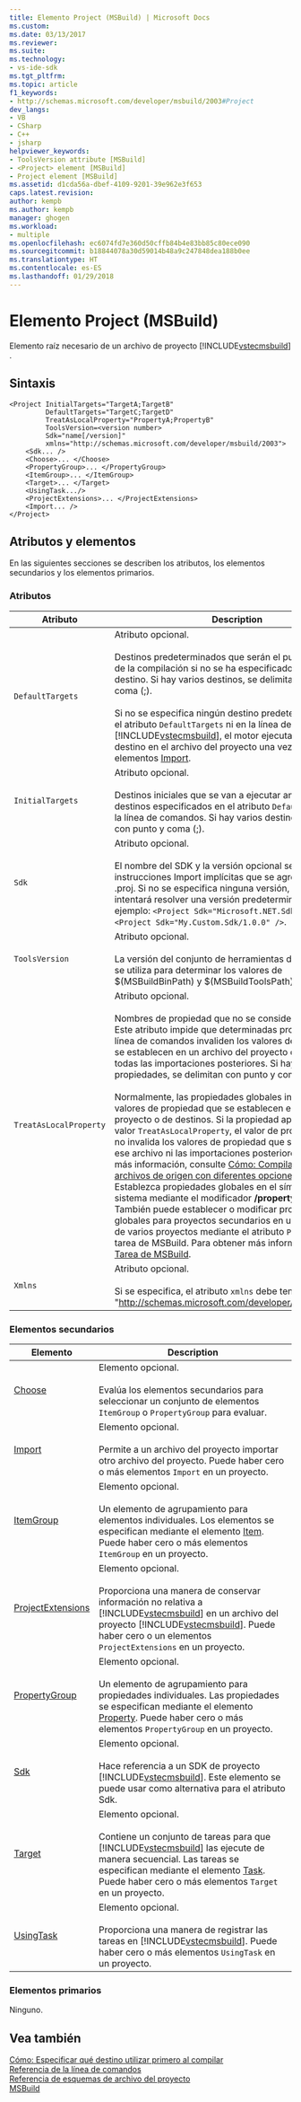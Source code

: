 ```yaml
---
title: Elemento Project (MSBuild) | Microsoft Docs
ms.custom: 
ms.date: 03/13/2017
ms.reviewer: 
ms.suite: 
ms.technology:
- vs-ide-sdk
ms.tgt_pltfrm: 
ms.topic: article
f1_keywords:
- http://schemas.microsoft.com/developer/msbuild/2003#Project
dev_langs:
- VB
- CSharp
- C++
- jsharp
helpviewer_keywords:
- ToolsVersion attribute [MSBuild]
- <Project> element [MSBuild]
- Project element [MSBuild]
ms.assetid: d1cda56a-dbef-4109-9201-39e962e3f653
caps.latest.revision: 
author: kempb
ms.author: kempb
manager: ghogen
ms.workload:
- multiple
ms.openlocfilehash: ec6074fd7e360d50cffb84b4e83bb85c80ece090
ms.sourcegitcommit: b18844078a30d59014b48a9c247848dea188b0ee
ms.translationtype: HT
ms.contentlocale: es-ES
ms.lasthandoff: 01/29/2018
---
```

# <a name="project-element-msbuild"></a>Elemento Project (MSBuild)
Elemento raíz necesario de un archivo de proyecto [!INCLUDE[vstecmsbuild](../extensibility/internals/includes/vstecmsbuild_md.md)] .  

## <a name="syntax"></a>Sintaxis  

```  
<Project InitialTargets="TargetA;TargetB"  
         DefaultTargets="TargetC;TargetD"  
         TreatAsLocalProperty="PropertyA;PropertyB"  
         ToolsVersion=<version number>
         Sdk="name[/version]"
         xmlns="http://schemas.microsoft.com/developer/msbuild/2003">  
    <Sdk... />
    <Choose>... </Choose>  
    <PropertyGroup>... </PropertyGroup>  
    <ItemGroup>... </ItemGroup>  
    <Target>... </Target>  
    <UsingTask.../>  
    <ProjectExtensions>... </ProjectExtensions>  
    <Import... />  
</Project>  
```  

## <a name="attributes-and-elements"></a>Atributos y elementos  
 En las siguientes secciones se describen los atributos, los elementos secundarios y los elementos primarios.  

### <a name="attributes"></a>Atributos  

|Atributo|Description|  
|---------------|-----------------|  
|`DefaultTargets`|Atributo opcional.<br /><br /> Destinos predeterminados que serán el punto de entrada de la compilación si no se ha especificado ningún destino. Si hay varios destinos, se delimitan con punto y coma (;).<br /><br /> Si no se especifica ningún destino predeterminado ni en el atributo `DefaultTargets` ni en la línea de comandos de [!INCLUDE[vstecmsbuild](../extensibility/internals/includes/vstecmsbuild_md.md)], el motor ejecuta el primer destino en el archivo del proyecto una vez evaluados los elementos [Import](../msbuild/import-element-msbuild.md).|  
|`InitialTargets`|Atributo opcional.<br /><br /> Destinos iniciales que se van a ejecutar antes que los destinos especificados en el atributo `DefaultTargets` o en la línea de comandos. Si hay varios destinos, se delimitan con punto y coma (;).|  
|`Sdk`|Atributo opcional. <br /><br /> El nombre del SDK y la versión opcional se usa para crear instrucciones Import implícitas que se agregan al archivo .proj. Si no se especifica ninguna versión, MSBuild intentará resolver una versión predeterminada.  Por ejemplo: `<Project Sdk="Microsoft.NET.Sdk" />` o `<Project Sdk="My.Custom.Sdk/1.0.0" />`.|  
|`ToolsVersion`|Atributo opcional.<br /><br /> La versión del conjunto de herramientas de MSBuild que se utiliza para determinar los valores de $(MSBuildBinPath) y $(MSBuildToolsPath).|  
|`TreatAsLocalProperty`|Atributo opcional.<br /><br /> Nombres de propiedad que no se consideran globales. Este atributo impide que determinadas propiedades de la línea de comandos invaliden los valores de propiedad que se establecen en un archivo del proyecto o de destinos y todas las importaciones posteriores. Si hay varias propiedades, se delimitan con punto y coma (;).<br /><br /> Normalmente, las propiedades globales invalidan los valores de propiedad que se establecen en el archivo del proyecto o de destinos. Si la propiedad aparece en el valor `TreatAsLocalProperty`, el valor de propiedad global no invalida los valores de propiedad que se establecen en ese archivo ni las importaciones posteriores. Para obtener más información, consulte [Cómo: Compilar los mismos archivos de origen con diferentes opciones](../msbuild/how-to-build-the-same-source-files-with-different-options.md). **Nota:** Establezca propiedades globales en el símbolo del sistema mediante el modificador **/property** (o **/p**). También puede establecer o modificar propiedades globales para proyectos secundarios en una compilación de varios proyectos mediante el atributo `Properties` de la tarea de MSBuild. Para obtener más información, consulte [Tarea de MSBuild](../msbuild/msbuild-task.md).|  
|`Xmlns`|Atributo opcional.<br /><br /> Si se especifica, el atributo `xmlns` debe tener el valor de "http://schemas.microsoft.com/developer/msbuild/2003".|  

### <a name="child-elements"></a>Elementos secundarios  

|Elemento|Description|  
|-------------|-----------------|  
|[Choose](../msbuild/choose-element-msbuild.md)|Elemento opcional.<br /><br /> Evalúa los elementos secundarios para seleccionar un conjunto de elementos `ItemGroup` o `PropertyGroup` para evaluar.|  
|[Import](../msbuild/import-element-msbuild.md)|Elemento opcional.<br /><br /> Permite a un archivo del proyecto importar otro archivo del proyecto. Puede haber cero o más elementos `Import` en un proyecto.|  
|[ItemGroup](../msbuild/itemgroup-element-msbuild.md)|Elemento opcional.<br /><br /> Un elemento de agrupamiento para elementos individuales. Los elementos se especifican mediante el elemento [Item](../msbuild/item-element-msbuild.md). Puede haber cero o más elementos `ItemGroup` en un proyecto.|  
|[ProjectExtensions](../msbuild/projectextensions-element-msbuild.md)|Elemento opcional.<br /><br /> Proporciona una manera de conservar información no relativa a [!INCLUDE[vstecmsbuild](../extensibility/internals/includes/vstecmsbuild_md.md)] en un archivo del proyecto [!INCLUDE[vstecmsbuild](../extensibility/internals/includes/vstecmsbuild_md.md)]. Puede haber cero o un elementos `ProjectExtensions` en un proyecto.|  
|[PropertyGroup](../msbuild/propertygroup-element-msbuild.md)|Elemento opcional.<br /><br /> Un elemento de agrupamiento para propiedades individuales. Las propiedades se especifican mediante el elemento [Property](../msbuild/property-element-msbuild.md). Puede haber cero o más elementos `PropertyGroup` en un proyecto.|
|[Sdk](../msbuild/sdk-element-msbuild.md)|Elemento opcional.<br /><br /> Hace referencia a un SDK de proyecto [!INCLUDE[vstecmsbuild](../extensibility/internals/includes/vstecmsbuild_md.md)].  Este elemento se puede usar como alternativa para el atributo Sdk.|  
|[Target](../msbuild/target-element-msbuild.md)|Elemento opcional.<br /><br /> Contiene un conjunto de tareas para que [!INCLUDE[vstecmsbuild](../extensibility/internals/includes/vstecmsbuild_md.md)] las ejecute de manera secuencial. Las tareas se especifican mediante el elemento [Task](../msbuild/task-element-msbuild.md). Puede haber cero o más elementos `Target` en un proyecto.|  
|[UsingTask](../msbuild/usingtask-element-msbuild.md)|Elemento opcional.<br /><br /> Proporciona una manera de registrar las tareas en [!INCLUDE[vstecmsbuild](../extensibility/internals/includes/vstecmsbuild_md.md)]. Puede haber cero o más elementos `UsingTask` en un proyecto.|  

### <a name="parent-elements"></a>Elementos primarios  
 Ninguno.  

## <a name="see-also"></a>Vea también  
 [Cómo: Especificar qué destino utilizar primero al compilar](../msbuild/how-to-specify-which-target-to-build-first.md)   
 [Referencia de la línea de comandos](../msbuild/msbuild-command-line-reference.md)   
 [Referencia de esquemas de archivo del proyecto](../msbuild/msbuild-project-file-schema-reference.md)   
 [MSBuild](../msbuild/msbuild.md)
